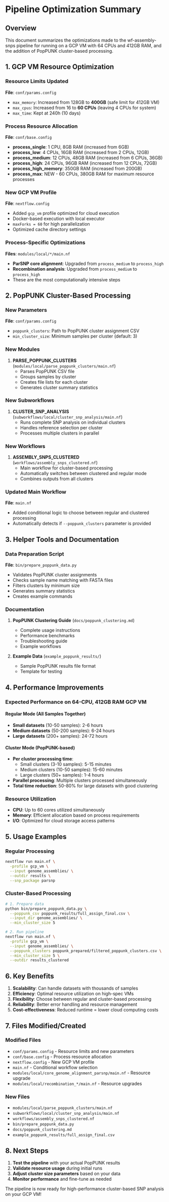 # Pipeline Optimization Summary

## Overview
This document summarizes the optimizations made to the wf-assembly-snps pipeline for running on a GCP VM with 64 CPUs and 412GB RAM, and the addition of PopPUNK cluster-based processing.

## 1. GCP VM Resource Optimization

### Resource Limits Updated
**File**: `conf/params.config`
- `max_memory`: Increased from 128GB to **400GB** (safe limit for 412GB VM)
- `max_cpus`: Increased from 16 to **60 CPUs** (leaving 4 CPUs for system)
- `max_time`: Kept at 240h (10 days)

### Process Resource Allocation
**File**: `conf/base.config`
- **process_single**: 1 CPU, 8GB RAM (increased from 6GB)
- **process_low**: 4 CPUs, 16GB RAM (increased from 2 CPUs, 12GB)
- **process_medium**: 12 CPUs, 48GB RAM (increased from 6 CPUs, 36GB)
- **process_high**: 24 CPUs, 96GB RAM (increased from 12 CPUs, 72GB)
- **process_high_memory**: 350GB RAM (increased from 200GB)
- **process_max**: NEW - 60 CPUs, 380GB RAM for maximum resource processes

### New GCP VM Profile
**File**: `nextflow.config`
- Added `gcp_vm` profile optimized for cloud execution
- Docker-based execution with local executor
- `maxForks = 60` for high parallelization
- Optimized cache directory settings

### Process-Specific Optimizations
**Files**: `modules/local/*/main.nf`
- **ParSNP core alignment**: Upgraded from `process_medium` to `process_high`
- **Recombination analysis**: Upgraded from `process_medium` to `process_high`
- These are the most computationally intensive steps

## 2. PopPUNK Cluster-Based Processing

### New Parameters
**File**: `conf/params.config`
- `poppunk_clusters`: Path to PopPUNK cluster assignment CSV
- `min_cluster_size`: Minimum samples per cluster (default: 3)

### New Modules
1. **PARSE_POPPUNK_CLUSTERS** (`modules/local/parse_poppunk_clusters/main.nf`)
   - Parses PopPUNK CSV file
   - Groups samples by cluster
   - Creates file lists for each cluster
   - Generates cluster summary statistics

### New Subworkflows
1. **CLUSTER_SNP_ANALYSIS** (`subworkflows/local/cluster_snp_analysis/main.nf`)
   - Runs complete SNP analysis on individual clusters
   - Handles reference selection per cluster
   - Processes multiple clusters in parallel

### New Workflows
1. **ASSEMBLY_SNPS_CLUSTERED** (`workflows/assembly_snps_clustered.nf`)
   - Main workflow for cluster-based processing
   - Automatically switches between clustered and regular mode
   - Combines outputs from all clusters

### Updated Main Workflow
**File**: `main.nf`
- Added conditional logic to choose between regular and clustered processing
- Automatically detects if `--poppunk_clusters` parameter is provided

## 3. Helper Tools and Documentation

### Data Preparation Script
**File**: `bin/prepare_poppunk_data.py`
- Validates PopPUNK cluster assignments
- Checks sample name matching with FASTA files
- Filters clusters by minimum size
- Generates summary statistics
- Creates example commands

### Documentation
1. **PopPUNK Clustering Guide** (`docs/poppunk_clustering.md`)
   - Complete usage instructions
   - Performance benchmarks
   - Troubleshooting guide
   - Example workflows

2. **Example Data** (`example_poppunk_results/`)
   - Sample PopPUNK results file format
   - Template for testing

## 4. Performance Improvements

### Expected Performance on 64-CPU, 412GB RAM GCP VM

#### Regular Mode (All Samples Together)
- **Small datasets** (10-50 samples): 2-6 hours
- **Medium datasets** (50-200 samples): 6-24 hours  
- **Large datasets** (200+ samples): 24-72 hours

#### Cluster Mode (PopPUNK-based)
- **Per cluster processing time**:
  - Small clusters (3-10 samples): 5-15 minutes
  - Medium clusters (10-50 samples): 15-60 minutes
  - Large clusters (50+ samples): 1-4 hours
- **Parallel processing**: Multiple clusters processed simultaneously
- **Total time reduction**: 50-80% for large datasets with good clustering

### Resource Utilization
- **CPU**: Up to 60 cores utilized simultaneously
- **Memory**: Efficient allocation based on process requirements
- **I/O**: Optimized for cloud storage access patterns

## 5. Usage Examples

### Regular Processing
```bash
nextflow run main.nf \
  -profile gcp_vm \
  --input genome_assemblies/ \
  --outdir results \
  --snp_package parsnp
```

### Cluster-Based Processing
```bash
# 1. Prepare data
python bin/prepare_poppunk_data.py \
  --poppunk_csv poppunk_results/full_assign_final.csv \
  --input_dir genome_assemblies/ \
  --min_cluster_size 5

# 2. Run pipeline
nextflow run main.nf \
  -profile gcp_vm \
  --input genome_assemblies/ \
  --poppunk_clusters poppunk_prepared/filtered_poppunk_clusters.csv \
  --min_cluster_size 5 \
  --outdir results_clustered
```

## 6. Key Benefits

1. **Scalability**: Can handle datasets with thousands of samples
2. **Efficiency**: Optimal resource utilization on high-spec VMs
3. **Flexibility**: Choose between regular and cluster-based processing
4. **Reliability**: Better error handling and resource management
5. **Cost-effectiveness**: Reduced runtime = lower cloud computing costs

## 7. Files Modified/Created

### Modified Files
- `conf/params.config` - Resource limits and new parameters
- `conf/base.config` - Process resource allocation
- `nextflow.config` - New GCP VM profile
- `main.nf` - Conditional workflow selection
- `modules/local/core_genome_alignment_parsnp/main.nf` - Resource upgrade
- `modules/local/recombination_*/main.nf` - Resource upgrades

### New Files
- `modules/local/parse_poppunk_clusters/main.nf`
- `subworkflows/local/cluster_snp_analysis/main.nf`
- `workflows/assembly_snps_clustered.nf`
- `bin/prepare_poppunk_data.py`
- `docs/poppunk_clustering.md`
- `example_poppunk_results/full_assign_final.csv`

## 8. Next Steps

1. **Test the pipeline** with your actual PopPUNK results
2. **Validate resource usage** during initial runs
3. **Adjust cluster size parameters** based on your data
4. **Monitor performance** and fine-tune as needed

The pipeline is now ready for high-performance cluster-based SNP analysis on your GCP VM!